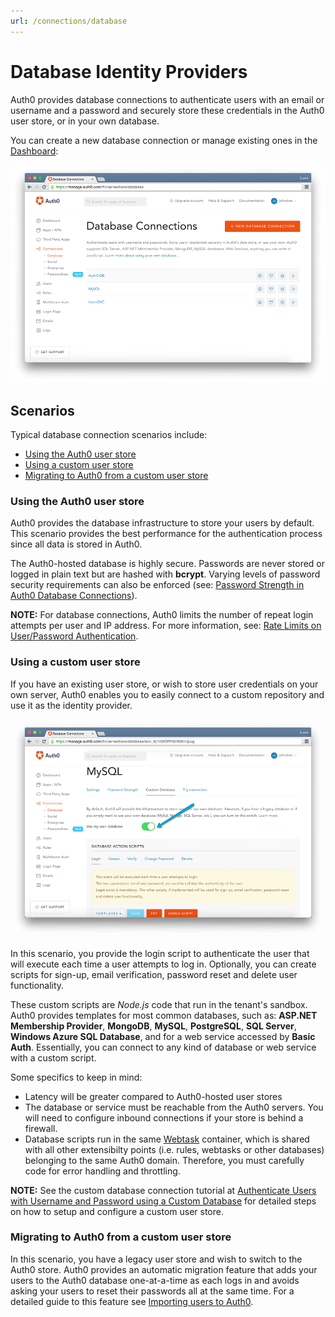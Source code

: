 ```yaml
---
url: /connections/database
---
```


# Database Identity Providers

Auth0 provides database connections to authenticate users with an email or username and a password and securely store these credentials in the Auth0 user store, or in your own database.

You can create a new database connection or manage existing ones in the [Dashboard](${uiURL}/#/connections/database):

![](/media/articles/connections/database/database-connections.png)

## Scenarios

Typical database connection scenarios include:

* [Using the Auth0 user store](#using-the-auth0-user-store)
* [Using a custom user store](#using-a-custom-user-store)
* [Migrating to Auth0 from a custom user store](#migrating-to-auth0-from-a-custom-user-store)

### Using the Auth0 user store

Auth0 provides the database infrastructure to store your users by default. This scenario provides the best performance for the authentication process since all data is stored in Auth0.

The Auth0-hosted database is highly secure. Passwords are never stored or logged in plain text but are hashed with **bcrypt**. Varying levels of password security requirements can also be enforced (see: [Password Strength in Auth0 Database Connections](/password-strength)).

**NOTE:** For database connections, Auth0 limits the number of repeat login attempts per user and IP address. For more information, see: [Rate Limits on User/Password Authentication](/connections/database/rate-limits).

### Using a custom user store

If you have an existing user store, or wish to store user credentials on your own server, Auth0 enables you to easily connect to a custom repository and use it as the identity provider.

![](/media/articles/connections/database/custom-database.png)

In this scenario, you provide the login script to authenticate the user that will execute each time a user attempts to log in. Optionally, you can create scripts for sign-up, email verification, password reset and delete user functionality.

These custom scripts are *Node.js* code that run in the tenant's sandbox. Auth0 provides templates for most common databases, such as: **ASP.NET Membership Provider**, **MongoDB**, **MySQL**, **PostgreSQL**, **SQL Server**, **Windows Azure SQL Database**, and for a web service accessed by **Basic Auth**. Essentially, you can connect to any kind of database or web service with a custom script.

Some specifics to keep in mind:

* Latency will be greater compared to Auth0-hosted user stores
* The database or service must be reachable from the Auth0 servers. You will need to configure inbound connections if your store is behind a firewall.
* Database scripts run in the same [Webtask](https://webtask.io) container, which is shared with all other extensibilty points (i.e. rules, webtasks or other databases) belonging to the same Auth0 domain. Therefore, you must carefully code for error handling and throttling.

**NOTE:** See the custom database connection tutorial at [Authenticate Users with Username and Password using a Custom Database](/connections/database/mysql) for detailed steps on how to setup and configure a custom user store.

### Migrating to Auth0 from a custom user store

In this scenario, you have a legacy user store and wish to switch to the Auth0 store. Auth0 provides an automatic migration feature that adds your users to the Auth0 database one-at-a-time as each logs in and avoids asking your users to reset their passwords all at the same time. For a detailed guide to this feature see [Importing users to Auth0](/connections/database/migrating).

